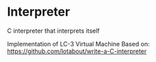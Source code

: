 # Interpreter
C interpreter that interprets itself

Implementation of LC-3 Virtual Machine Based on: https://github.com/lotabout/write-a-C-interpreter
